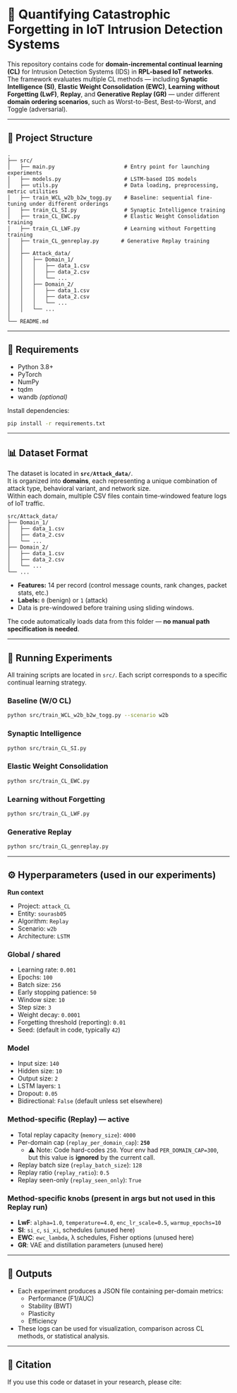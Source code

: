 # 🧠 Quantifying Catastrophic Forgetting in IoT Intrusion Detection Systems

This repository contains code for **domain-incremental continual learning (CL)** for Intrusion Detection Systems (IDS) in **RPL-based IoT networks**.  
The framework evaluates multiple CL methods — including **Synaptic Intelligence (SI)**, **Elastic Weight Consolidation (EWC)**, **Learning without Forgetting (LwF)**, **Replay**, and **Generative Replay (GR)** — under different **domain ordering scenarios**, such as Worst-to-Best, Best-to-Worst, and Toggle (adversarial).

---

## 📁 Project Structure

```
.
├── src/
│   ├── main.py                      # Entry point for launching experiments
│   ├── models.py                    # LSTM-based IDS models
│   ├── utils.py                     # Data loading, preprocessing, metric utilities
│   ├── train_WCL_w2b_b2w_togg.py    # Baseline: sequential fine-tuning under different orderings
│   ├── train_CL_SI.py               # Synaptic Intelligence training
│   ├── train_CL_EWC.py              # Elastic Weight Consolidation training
│   ├── train_CL_LWF.py              # Learning without Forgetting training
│   ├── train_CL_genreplay.py       # Generative Replay training
│   │
│   ├── Attack_data/
│   │   ├── Domain_1/
│   │   │   ├── data_1.csv
│   │   │   ├── data_2.csv
│   │   │   └── ...
│   │   ├── Domain_2/
│   │   │   ├── data_1.csv
│   │   │   ├── data_2.csv
│   │   │   └── ...
│   │   └── ...
│
└── README.md
```

---

## 🧰 Requirements

- Python 3.8+
- PyTorch
- NumPy
- tqdm
- wandb *(optional)*

Install dependencies:

```bash
pip install -r requirements.txt
```

---

## 📊 Dataset Format

The dataset is located in **`src/Attack_data/`**.  
It is organized into **domains**, each representing a unique combination of attack type, behavioral variant, and network size.  
Within each domain, multiple CSV files contain time-windowed feature logs of IoT traffic.

```
src/Attack_data/
├── Domain_1/
│   ├── data_1.csv
│   ├── data_2.csv
│   └── ...
├── Domain_2/
│   ├── data_1.csv
│   ├── data_2.csv
│   └── ...
└── ...
```

- **Features:** 14 per record (control message counts, rank changes, packet stats, etc.)  
- **Labels:** `0` (benign) or `1` (attack)  
- Data is pre-windowed before training using sliding windows.

The code automatically loads data from this folder — **no manual path specification is needed**.

---

## 🚀 Running Experiments

All training scripts are located in `src/`. Each script corresponds to a specific continual learning strategy.

### Baseline (W/O CL)
```bash
python src/train_WCL_w2b_b2w_togg.py --scenario w2b
```

### Synaptic Intelligence
```bash
python src/train_CL_SI.py
```

### Elastic Weight Consolidation
```bash
python src/train_CL_EWC.py
```

### Learning without Forgetting
```bash
python src/train_CL_LWF.py
```

### Generative Replay
```bash
python src/train_CL_genreplay.py
```

---

## ⚙️ Hyperparameters (used in our experiments)

**Run context**
- Project: `attack_CL`
- Entity: `sourasb05`
- Algorithm: `Replay`
- Scenario: `w2b`
- Architecture: `LSTM`

### Global / shared
- Learning rate: `0.001`
- Epochs: `100`
- Batch size: `256`
- Early stopping patience: `50`
- Window size: `10`
- Step size: `3`
- Weight decay: `0.0001`
- Forgetting threshold (reporting): `0.01`
- Seed: (default in code, typically `42`)

### Model
- Input size: `140`
- Hidden size: `10`
- Output size: `2`
- LSTM layers: `1`
- Dropout: `0.05`
- Bidirectional: `False` (default unless set elsewhere)

### Method-specific (Replay) — **active**
- Total replay capacity (`memory_size`): `4000`
- Per-domain cap (`replay_per_domain_cap`): **`250`**
  - ⚠️ Note: Code hard-codes `250`. Your env had `PER_DOMAIN_CAP=300`, but this value is **ignored** by the current call.
- Replay batch size (`replay_batch_size`): `128`
- Replay ratio (`replay_ratio`): `0.5`
- Replay seen-only (`replay_seen_only`): `True`

### Method-specific knobs (present in args but **not used** in this Replay run)
- **LwF**: `alpha=1.0`, `temperature=4.0`, `enc_lr_scale=0.5`, `warmup_epochs=10`
- **SI**: `si_c`, `si_xi`, schedules (unused here)
- **EWC**: `ewc_lambda`, λ schedules, Fisher options (unused here)
- **GR**: VAE and distillation parameters (unused here)
---

## 📝 Outputs

- Each experiment produces a JSON file containing per-domain metrics:
  - Performance (F1/AUC)
  - Stability (BWT)
  - Plasticity
  - Efficiency
- These logs can be used for visualization, comparison across CL methods, or statistical analysis.

---

## 🧠 Citation

If you use this code or dataset in your research, please cite:

```

```
